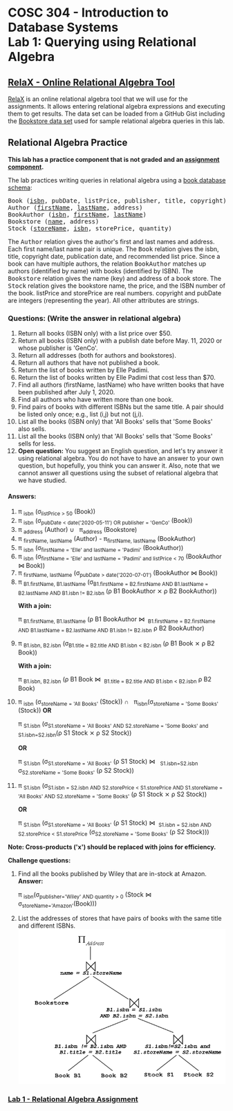 # COSC 304 - Introduction to Database Systems<br>Lab 1: Querying using Relational Algebra

## [RelaX - Online Relational Algebra Tool](https://dbis-uibk.github.io/relax/)

[RelaX](https://dbis-uibk.github.io/relax/) is an online relational algebra tool that we will use for the assignments. It allows entering relational algebra expressions and executing them to get results. The data set can be loaded from a GitHub Gist including the [Bookstore data set](https://gist.github.com/rlawrenc/367f41bb51110ef3c84bb5f906f2fb87) used for sample relational algebra queries in this lab.

## Relational Algebra Practice

**This lab has a practice component that is not graded and an [assignment component](assign/readme.md).**

The lab practices writing queries in relational algebra using a [book database schema](https://gist.github.com/rlawrenc/367f41bb51110ef3c84bb5f906f2fb87):

<PRE>
Book (<u>isbn</u>, pubDate, listPrice, publisher, title, copyright)
Author (<u>firstName</u>, <u>lastName</u>, address)
BookAuthor (<u>isbn</u>, <u>firstName</u>, <u>lastName</u>)
Bookstore (<u>name</u>, address)
Stock (<u>storeName</u>, <u>isbn</u>, storePrice, quantity)
</PRE>

The <tt>Author</tt> relation gives the author's first and last names and address. Each first name/last name pair is unique. The <tt>Book</tt> relation gives the isbn, title, copyright date, publication date, and recommended list price.  Since a book can have multiple authors, the relation <tt>BookAuthor</tt> matches up authors (identified by name) with books (identified by ISBN).  The <tt>Bookstore</tt> relation gives the name (key) and address of a book store. The <tt>Stock</tt> relation gives the bookstore name, the price, and the ISBN number of the book. listPrice and storePrice are real numbers. copyright and pubDate are integers (representing the year). All other attributes are strings.

### Questions:  (Write the answer in relational algebra)

<ol>

<li>Return all books (ISBN only) with a list price over $50.</li>

<li>Return all books (ISBN only) with a publish date before May. 11, 2020 or whose publisher is 'GenCo'.</li>

<li>Return all addresses (both for authors and bookstores).</li>

<li>Return all authors that have not published a book.</li>

<li>Return the list of books written by Elle Padimi.</li>

<li>Return the list of books written by Elle Padimi that cost less than $70.</li>

<li>Find all authors (firstName, lastName) who have written books that have been published after July 1, 2020.</li>

<li>Find all authors who have written more than one book.</li>

<li>Find pairs of books with different ISBNs but the same title. A pair should be listed only once; e.g., list (i,j) but not (j,i).</li>

<li>List all the books (ISBN only) that 'All Books' sells that 'Some Books' also sells.</li>

<li>List all the books (ISBN only) that 'All Books' sells that 'Some Books' sells for less.</li>

<li><b>Open question:</b> You suggest an English question, and let's try answer it using relational algebra.  You do not have to have an answer to your own question, but hopefully, you think you can answer it.  Also, note that we cannot answer all questions using the subset of relational algebra that we have studied.</li>
</ol>


#### Answers:

<ol>
<li> &pi;&nbsp;<sub>isbn</sub> (&sigma;<sub>listPrice > 50</sub> (Book))</li>

<li> &pi;&nbsp;<sub>isbn</sub> (&sigma;<sub>pubDate < date('2020-05-11') OR publisher = 'GenCo'</sub> (Book))</li>

<li> &pi;&nbsp;<sub>address</sub> (Author) &cup; &nbsp; &pi;<sub>address</sub> (Bookstore)</li>

<li> &pi;&nbsp;<sub>firstName, lastName</sub> (Author) - &pi;<sub>firstName, lastName</sub> (BookAuthor)</li>

<li> &pi;&nbsp;<sub>isbn</sub> (&sigma;<sub>firstName = 'Elle' and lastName = 'Padimi'</sub> (BookAuthor))</li>

<li> &pi;&nbsp;<sub>isbn</sub> (&sigma;<sub>firstName = 'Elle' and lastName = 'Padimi' and listPrice < 70</sub> (BookAuthor &#x22C8; Book))</li>

<li> &pi;&nbsp;<sub>firstName, lastName</sub> (&sigma;<sub>pubDate > date('2020-07-01')</sub> (BookAuthor &#x22C8; Book))</li>

<li> &pi;&nbsp;<sub>B1.firstName, B1.lastName</sub> (&sigma;<sub>B1.firstName = B2.firstName AND B1.lastName = B2.lastName AND B1.isbn != B2.isbn</sub> (ρ B1 BookAuthor ⨯ ρ B2 BookAuthor))

<b>With a join:</b>

&pi;&nbsp;<sub>B1.firstName, B1.lastName</sub> (ρ B1 BookAuthor &#x22C8; &nbsp;<sub>B1.firstName = B2.firstName AND B1.lastName = B2.lastName AND B1.isbn != B2.isbn</sub> ρ B2 BookAuthor)
</li>

<li> &pi;&nbsp;<sub>B1.isbn, B2.isbn</sub> (&sigma;<sub>B1.title = B2.title AND B1.isbn < B2.isbn</sub> (ρ B1 Book ⨯ ρ B2 Book))

<b>With a join:</b>

&pi;&nbsp;<sub>B1.isbn, B2.isbn</sub> (ρ B1 Book &#x22C8; &nbsp;<sub>B1.title = B2.title AND B1.isbn < B2.isbn</sub> ρ B2 Book)

</li>

<li> &pi;&nbsp;<sub>isbn</sub> (&sigma;<sub>storeName = 'All Books'</sub> (Stock)) &cap; &nbsp; &pi;<sub>isbn</sub>(&sigma;<sub>storeName = 'Some Books'</sub> (Stock))
<b>OR</b>

&pi;&nbsp;<sub>S1.isbn</sub> (&sigma;<sub>S1.storeName = 'All Books' AND S2.storeName = 'Some Books' and S1.isbn=S2.isbn</sub>(ρ S1 Stock ⨯ ρ S2 Stock))

<b>OR</b>

&pi;&nbsp;<sub>S1.isbn</sub> (&sigma;<sub>S1.storeName = 'All Books'</sub> (ρ S1 Stock)  &#x22C8; &nbsp; <sub>S1.isbn=S2.isbn</sub> &sigma;<sub>S2.storeName = 'Some Books'</sub> (ρ S2 Stock))


</li>

<li> &pi;&nbsp;<sub>S1.isbn</sub> (&sigma;<sub>S1.isbn = S2.isbn AND S2.storePrice < S1.storePrice AND S1.storeName = 'All Books' AND S2.storeName = 'Some Books'</sub > (ρ S1 Stock ⨯ ρ S2 Stock))

<b>OR</b>

&pi;&nbsp;<sub>S1.isbn</sub> (&sigma;<sub>S1.storeName = 'All Books'</sub> (ρ S1 Stock) &#x22C8; &nbsp;<sub>S1.isbn = S2.isbn AND S2.storePrice < S1.storePrice</sub> (&sigma;<sub>S2.storeName = 'Some Books'</sub> (ρ S2 Stock)))</li>

</ol>

<p><b>Note: Cross-products ('x') should be replaced with joins for efficiency.</b></p>

<p><b>Challenge questions: </b></p>

<ol>
<li>Find all the books published by Wiley that are in-stock at Amazon. <BR><b>Answer:</b><BR>


&pi;&nbsp;<sub>isbn</sub>(&sigma;<sub>publisher='Wiley' AND quantity > 0</sub> (Stock &#x22C8; &sigma;<sub>storeName='Amazon'</sub>(Book)))
</li>


<li>List the addresses of stores that have pairs of books with the same title and different ISBNs.<BR></li>

<IMG SRC="img/challengeQuestionAnswer.png">


</ol>

### [Lab 1 - Relational Algebra Assignment](assign/readme.md)
